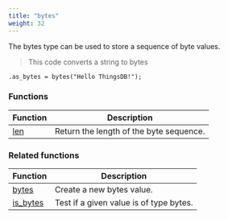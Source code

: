 ```yaml
---
title: "bytes"
weight: 32
---
```


The bytes type can be used to store a sequence of byte values.

> This code converts a string to bytes

```thingsdb,should_pass
.as_bytes = bytes("Hello ThingsDB!");
```

### Functions

Function | Description
------ | -----------
[len](./len) | Return the length of the byte sequence.

### Related functions

Function | Description
------ | -----------
[bytes](../../collection-api/bytes) | Create a new bytes value.
[is_bytes](../../collection-api/is_bytes) | Test if a given value is of type bytes.
